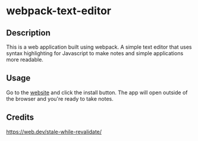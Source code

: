 # webpack-text-editor

## Description

This is a web application built using webpack. A simple text editor that uses syntax highlighting for Javascript to make notes and simple applications more readable.

## Usage

Go to the [website](https://thawing-meadow-52076-8bdc599351dd.herokuapp.com/) and click the install button. The app will open outside of the browser and you're ready to take notes.

## Credits

https://web.dev/stale-while-revalidate/
